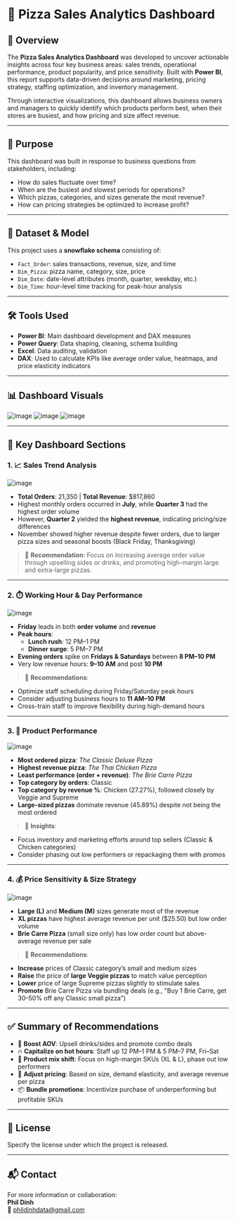 # 🍕 Pizza Sales Analytics Dashboard

## 📌 Overview  
The **Pizza Sales Analytics Dashboard** was developed to uncover actionable insights across four key business areas: sales trends, operational performance, product popularity, and price sensitivity. Built with **Power BI**, this report supports data-driven decisions around marketing, pricing strategy, staffing optimization, and inventory management.

Through interactive visualizations, this dashboard allows business owners and managers to quickly identify which products perform best, when their stores are busiest, and how pricing and size affect revenue.

---

## 🎯 Purpose  
This dashboard was built in response to business questions from stakeholders, including:

- How do sales fluctuate over time?
- When are the busiest and slowest periods for operations?
- Which pizzas, categories, and sizes generate the most revenue?
- How can pricing strategies be optimized to increase profit?

---

## 🧩 Dataset & Model  
This project uses a **snowflake schema** consisting of:

- `Fact_Order`: sales transactions, revenue, size, and time  
- `Dim_Pizza`: pizza name, category, size, price  
- `Dim_Date`: date-level attributes (month, quarter, weekday, etc.)  
- `Dim_Time`: hour-level time tracking for peak-hour analysis  

---

## 🛠️ Tools Used  
- **Power BI**: Main dashboard development and DAX measures  
- **Power Query**: Data shaping, cleaning, schema building  
- **Excel**: Data auditing, validation  
- **DAX**: Used to calculate KPIs like average order value, heatmaps, and price elasticity indicators  

---

## 📊 Dashboard Visuals  
![image](https://github.com/user-attachments/assets/48dcb581-38ac-45f3-9018-0a164fd9098f)
![image](https://github.com/user-attachments/assets/6f4e951c-8b1f-4fdb-b5a0-b10985963fd6)
![image](https://github.com/user-attachments/assets/0117afc8-4c02-4516-bf6a-71ad2d9abf0e)




---

## 📌 Key Dashboard Sections  

### 1. 📈 **Sales Trend Analysis**  
![image](https://github.com/user-attachments/assets/5daf900a-2197-4b5e-9b36-b98be5e8a979)

- **Total Orders**: 21,350 | **Total Revenue**: $817,860  
- Highest monthly orders occurred in **July**, while **Quarter 3** had the highest order volume  
- However, **Quarter 2** yielded the **highest revenue**, indicating pricing/size differences  
- November showed higher revenue despite fewer orders, due to larger pizza sizes and seasonal boosts (Black Friday, Thanksgiving)

> 📌 **Recommendation**: Focus on increasing average order value through upselling sides or drinks, and promoting high-margin large and extra-large pizzas.

---

### 2. ⏱️ **Working Hour & Day Performance**  
![image](https://github.com/user-attachments/assets/7e2529c6-a6ab-4b0e-b493-9ab05c12e862)

- **Friday** leads in both **order volume** and **revenue**  
- **Peak hours**:  
  - **Lunch rush**: 12 PM–1 PM  
  - **Dinner surge**: 5 PM–7 PM  
- **Evening orders** spike on **Fridays & Saturdays** between **8 PM–10 PM**  
- Very low revenue hours: **9–10 AM** and post **10 PM**

> 📌 **Recommendations**:  
- Optimize staff scheduling during Friday/Saturday peak hours  
- Consider adjusting business hours to **11 AM–10 PM**  
- Cross-train staff to improve flexibility during high-demand hours

---

### 3. 🍕 **Product Performance**  
![image](https://github.com/user-attachments/assets/d3696ce0-b520-40ac-a671-1269767b9e1d)

- **Most ordered pizza**: *The Classic Deluxe Pizza*  
- **Highest revenue pizza**: *The Thai Chicken Pizza*  
- **Least performance (order + revenue)**: *The Brie Carre Pizza*  
- **Top category by orders**: Classic  
- **Top category by revenue %**: Chicken (27.27%), followed closely by Veggie and Supreme  
- **Large-sized pizzas** dominate revenue (45.89%) despite not being the most ordered

> 📌 **Insights**:  
- Focus inventory and marketing efforts around top sellers (Classic & Chicken categories)  
- Consider phasing out low performers or repackaging them with promos

---

### 4. 💰 **Price Sensitivity & Size Strategy**  
![image](https://github.com/user-attachments/assets/10f374a0-0f69-4caf-bc36-dee9fcaaa48d)

- **Large (L)** and **Medium (M)** sizes generate most of the revenue  
- **XL pizzas** have highest average revenue per unit ($25.50) but low order volume  
- **Brie Carre Pizza** (small size only) has low order count but above-average revenue per sale

> 📌 **Recommendations**:  
- **Increase** prices of Classic category’s small and medium sizes  
- **Raise** the price of **large Veggie pizzas** to match value perception  
- **Lower** price of large Supreme pizzas slightly to stimulate sales  
- **Promote** Brie Carre Pizza via bundling deals (e.g., "Buy 1 Brie Carre, get 30–50% off any Classic small pizza")

---

## ✅ Summary of Recommendations  

- 🛒 **Boost AOV**: Upsell drinks/sides and promote combo deals  
- 🔥 **Capitalize on hot hours**: Staff up 12 PM–1 PM & 5 PM–7 PM, Fri–Sat  
- 🧾 **Product mix shift**: Focus on high-margin SKUs (XL & L), phase out low performers  
- 💸 **Adjust pricing**: Based on size, demand elasticity, and average revenue per pizza  
- 📦 **Bundle promotions**: Incentivize purchase of underperforming but profitable SKUs  

---

## 📄 License  
Specify the license under which the project is released.

---

## 📬 Contact  
For more information or collaboration:  
**Phil Dinh**  
📧 [phildinhdata@gmail.com](mailto:phildinhdata@gmail.com)
